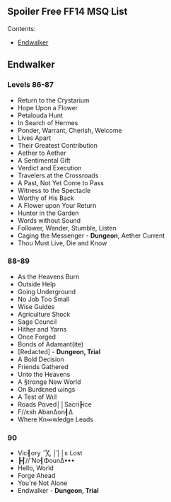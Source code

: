 ## Spoiler Free FF14 MSQ List

Contents:
- [Endwalker](#endwalker)

## Endwalker

### Levels 86-87
- Return to the Crystarium
- Hope Upon a Flower
- Petalouda Hunt
- In Search of Hermes
- Ponder, Warrant, Cherish, Welcome
- Lives Apart
- Their Greatest Contribution
- Aether to Aether
- A Sentimental Gift
- Verdict and Execution
- Travelers at the Crossroads
- A Past, Not Yet Come to Pass
- Witness to the Spectacle
- Worthy of His Back
- A Flower upon Your Return
- Hunter in the Garden
- Words without Sound
- Follower, Wander, Stumble, Listen
- Caging the Messenger - **Dungeon**, Aether Current
- Thou Must Live, Die and Know

### 88-89
- As the Heavens Burn
- Outside Help
- Going Underground
- No Job Too Small
- Wise Guides
- Agriculture Shock
- Sage Council
- Hither and Yarns
- Once Forged
- Bonds of Adamant(ite)
- \[Redacted\] - **Dungeon, Trial**
- A Bold Decision
- Friends Gathered
- Unto the Heavens
- A §trαnge New World
- On Burdεned ωings
- A Test of Wιll
- Roads Pαved││Sacri┣ice
- F//εsh AbanΔon┨Δ
- Where Kn∞wledge Leads

### 90
- Vic┨οry ̈ ̈ ̈╳, │̆││ε Lost
- ┣┨̈//̈ No┨ΦounΔ•••
- Hello, World
- Forge Ahead
- You're Not Alone
- Endwalker - **Dungeon, Trial**
